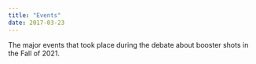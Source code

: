 ```yaml
---
title: "Events"
date: 2017-03-23
---
```


The major events that took place during the debate about booster shots in the Fall of 2021. 